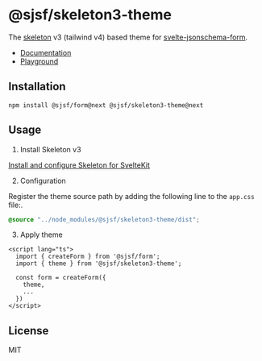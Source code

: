 # @sjsf/skeleton3-theme

The [skeleton](https://github.com/skeletonlabs/skeleton) v3 (tailwind v4) based theme for [svelte-jsonschema-form](https://github.com/x0k/svelte-jsonschema-form).

- [Documentation](https://x0k.github.io/svelte-jsonschema-form/v2/themes/skeleton3/)
- [Playground](https://x0k.github.io/svelte-jsonschema-form/playground2/)

## Installation

```shell
npm install @sjsf/form@next @sjsf/skeleton3-theme@next
```

## Usage

1. Install Skeleton v3

[Install and configure Skeleton for SvelteKit](https://www.skeleton.dev/docs/get-started/installation/sveltekit)

2. Configuration

Register the theme source path by adding the following line to the `app.css` file:.

```css
@source "../node_modules/@sjsf/skeleton3-theme/dist";
```

3. Apply theme

```svelte
<script lang="ts">
  import { createForm } from '@sjsf/form';
  import { theme } from '@sjsf/skeleton3-theme';

  const form = createForm({
    theme,
    ...
  })
</script>
```

## License

MIT
